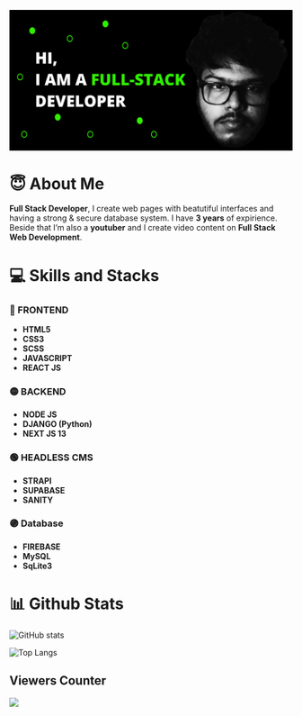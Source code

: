 ![Intro Gif](https://github.com/ScreenTechnicals/ScreenTechnicals/blob/main/profile.png?raw=true)


# 😇 About Me
**Full Stack Developer**, I create web pages with beatutiful interfaces and having a strong & secure database system. I have **3 years** of expirience. Beside that I’m also a **youtuber** and I create video content on **Full Stack Web Development**.




# 💻 Skills and Stacks
### 🔴 FRONTEND
- **HTML5**
- **CSS3**
- **SCSS**
- **JAVASCRIPT**
- **REACT JS**
### 🟡 BACKEND
- **NODE JS**
- **DJANGO (Python)**
- **NEXT JS 13**
### 🟢 HEADLESS CMS
- **STRAPI**
- **SUPABASE**
- **SANITY**
### 🟣 Database
- **FIREBASE**
- **MySQL**
- **SqLite3**






# 📊 Github Stats
![GitHub stats](https://github-readme-stats.vercel.app/api?username=ScreenTechnicals&show_icons=true&theme=tokyonight)

![Top Langs](https://github-readme-stats.vercel.app/api/top-langs/?username=ScreenTechnicals&theme=tokyonight)

## Viewers Counter
![](https://komarev.com/ghpvc/?username=ScreenTechnicals)

